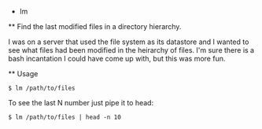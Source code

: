 * lm

** Find the last modified files in a directory hierarchy.

I was on a server that used the file system as its datastore and I
wanted to see what files had been modified in the heirarchy of
files. I'm sure there is a bash incantation I could have come up with,
but this was more fun.

** Usage

    $ lm /path/to/files

To see the last N number just pipe it to head:

    $ lm /path/to/files | head -n 10
